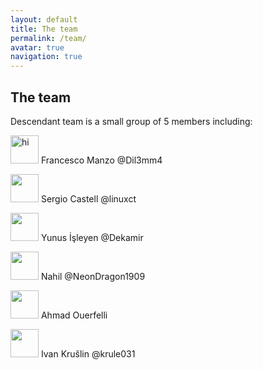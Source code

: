 ```yaml
---
layout: default
title: The team
permalink: /team/
avatar: true
navigation: true
---
```


## The team


Descendant team is a small group of 5 members including:

<img src="https://i.ibb.co/CVNtSYp/dil3mm4.jpg" alt="hi" class="inline" width="45" height="45"/>  Francesco Manzo  @Dil3mm4

<img src="https://i.ibb.co/Tk4QtkJ/sergi.jpg" width="45" height="45" >  Sergio Castell  @linuxct

<img src="https://i.ibb.co/f9gCwDv/yunus.jpg" width="45" height="45" >  Yunus İşleyen  @Dekamir

<img src="https://i.ibb.co/VqjR8wF/nahil.jpg" width="45" height="45" >  Nahil  @NeonDragon1909

<img src="https://i0.wp.com/www.bane-tech.com/wp-content/uploads/2015/10/A.png" width="45" height="45" >  Ahmad Ouerfelli

<img src="https://i.ibb.co/sgctdnV/krule.jpg" width="45" height="45" >  Ivan Krušlin  @krule031

